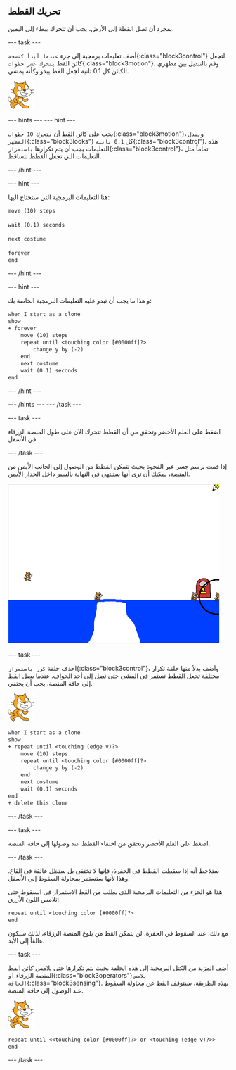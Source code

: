 ## تحريك القطط

بمجرد أن تصل القطة إلى الأرض، يجب أن تتحرك ببطء إلى اليمين.

--- task ---

أضف تعليمات برمجية إلى جزء `عندما أبدأ كنسخة`{:class="block3control"} لتجعل كائن القط `يتحرك عشر خطوات`{:class="block3motion"}، وقم بالتبديل بين مظهري الكائن كل 0.1 ثانية لجعل القط يبدو وكأنه يمشي.

![كائن القط](images/cat-sprite.png)

--- hints ---
 --- hint ---

يجب على كائن القط أن `يتحرك 10 خطوات`{:class="block3motion"}، و`يبدل المظهر`{:class="block3looks"} كل `0.1 ثانية`{:class="block3control"}. هذه التعليمات يجب أن يتم تكرارها `باستمرار`{:class="block3control"}، تماماً مثل التعليمات التي تجعل القطط تتساقط.

--- /hint ---

--- hint ---

هنا التعليمات البرمجية التي ستحتاج اليها:

```blocks3
move (10) steps

wait (0.1) seconds

next costume

forever
end
```

--- /hint ---

--- hint ---

و هذا ما يجب أن تبدو عليه التعليمات البرمجية الخاصة بك:

```blocks3
when I start as a clone
show
+ forever
    move (10) steps
    repeat until <touching color [#0000ff]?>
        change y by (-2)
    end
    next costume
    wait (0.1) seconds
end
```

--- /hint ---

--- /hints --- --- /task ---

--- task ---

اضغط على العلم الأخضر وتحقق من أن القطط تتحرك الآن على طول المنصة الزرقاء في الأسفل.

--- /task ---

إذا قمت برسم جسر عبر الفجوة بحيث تتمكن القطط من الوصول إلى الجانب الأيمن من المنصة، يمكنك أن ترى أنها ستنتهي في النهاية بالسير داخل الجدار الأيمن.

![القطط المتدفقة على الحافة](images/flailing-at-edge.png)

--- task ---

احذف حلقة `كرر باستمرار`{:class="block3control"}، وأضف بدلاً منها حلقة تكرار مختلفة تجعل القطط تستمر في المشي حتى تصل إلى أحد الحواف. عندما يصل القط إلى حافة المنصة، يجب أن يختفي.

![كائن القط](images/cat-sprite.png)

```blocks3
when I start as a clone
show
+ repeat until <touching (edge v)?>
    move (10) steps
    repeat until <touching color [#0000ff]?>
        change y by (-2)
    end
    next costume
    wait (0.1) seconds
end
+ delete this clone
```

--- /task ---

--- task ---

اضغط على العلم الأخضر وتحقق من اختفاء القطط عند وصولها إلى حافة المنصة.

--- /task ---

ستلاحظ أنه إذا سقطت القطط في الحفرة، فإنها لا تختفي بل ستظل عالقة في القاع. وهذا لأنها ستستمر بمحاولة السقوط إلى الأسفل.

هذا هو الجزء من التعليمات البرمجية الذي يطلب من القط الاستمرار في السقوط حتى تلامس اللون الأزرق:

```blocks3
repeat until <touching color [#0000ff]?>
end
```

مع ذلك، عند السقوط في الحفرة، لن يتمكن القط من بلوغ المنصة الرزقاء، لذلك سيكون عالقاً إلى الأبد.

--- task ---

أضف المزيد من الكتل البرمجية إلى هذه الحلقة بحيث يتم تكرارها حتى يلامس كائن القط المنصة الزرقاء `أو`{:class="block3operators"} `يلامس الحافة`{:class="block3sensing"}. بهذه الطريقة، سيتوقف القط عن محاولة السقوط عند الوصول إلى حافة المنصة.

![كائن القط](images/cat-sprite.png)

```blocks3
repeat until <<touching color [#0000ff]?> or <touching (edge v)?>>
end
```

--- /task ---